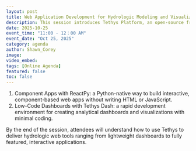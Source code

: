 ```yaml
---
layout: post
title: Web Application Development for Hydrologic Modeling and Visualization
description: This session introduces Tethys Platform, an open-source framework for building earth-science- focused web applications. For over a decade, scientists have used Tethys to build web applications for hydrologic modeling, visualization, and decision support. Participants will see two complementary approaches to web app development.
date: 2025-10-25
event_time: "11:00 - 12：00 AM"        
event_date: "Oct 25, 2025"
category: agenda
author: Shawn_Corey
image:
video_embed:
tags: [Online Agenda]
featured: false
toc: false
---
```



1. Component Apps with ReactPy: a Python-native way to build interactive, component-based web apps without writing HTML or JavaScript.
2. Low-Code Dashboards with Tethys Dash: a rapid development environment for creating analytical dashboards and visualizations with minimal coding.

By the end of the session, attendees will understand how to use Tethys to deliver hydrologic web tools ranging from lightweight dashboards to fully featured, interactive applications.
